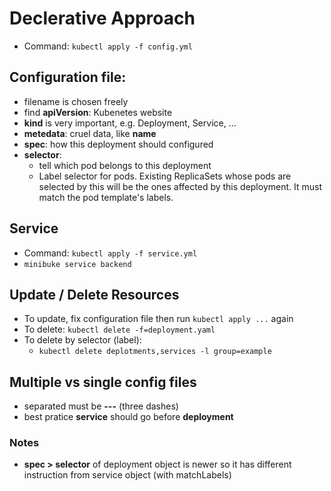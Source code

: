 # Declerative Approach

- Command: ```kubectl apply -f config.yml```

## Configuration file:

- filename is chosen freely
- find **apiVersion**: Kubenetes website
- **kind** is very important, e.g. Deployment, Service, ...
- **metedata**: cruel data, like **name**
- **spec**: how this deployment should configured
- **selector**:
  - tell which pod belongs to this deployment
  - Label selector for pods. Existing ReplicaSets whose pods are selected by this will be the ones affected by this deployment. It must match the pod template's labels.

## Service

- Command: ```kubectl apply -f service.yml```
- ```minibuke service backend```

## Update / Delete Resources

- To update, fix configuration file then run ```kubectl apply ...``` again
- To delete: ```kubectl delete -f=deployment.yaml```
- To delete by selector (label):
  - ```kubectl delete deplotments,services -l group=example```

## Multiple vs single config files

- separated must be **---** (three dashes)
- best pratice **service** should go before **deployment**

### Notes

- **spec > selector** of deployment object is newer so it has different instruction from service object (with matchLabels)